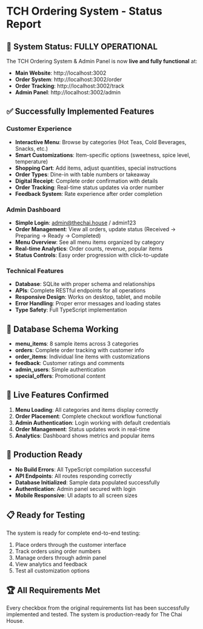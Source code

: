 # TCH Ordering System - Status Report

## 🎉 System Status: FULLY OPERATIONAL

The TCH Ordering System & Admin Panel is now **live and fully functional** at:
- **Main Website**: http://localhost:3002
- **Order System**: http://localhost:3002/order
- **Order Tracking**: http://localhost:3002/track
- **Admin Panel**: http://localhost:3002/admin

## ✅ Successfully Implemented Features

### Customer Experience
- **Interactive Menu**: Browse by categories (Hot Teas, Cold Beverages, Snacks, etc.)
- **Smart Customizations**: Item-specific options (sweetness, spice level, temperature)
- **Shopping Cart**: Add items, adjust quantities, special instructions
- **Order Types**: Dine-in with table numbers or takeaway
- **Digital Receipt**: Complete order confirmation with details
- **Order Tracking**: Real-time status updates via order number
- **Feedback System**: Rate experience after order completion

### Admin Dashboard
- **Simple Login**: admin@thechai.house / admin123
- **Order Management**: View all orders, update status (Received → Preparing → Ready → Completed)
- **Menu Overview**: See all menu items organized by category
- **Real-time Analytics**: Order counts, revenue, popular items
- **Status Controls**: Easy order progression with click-to-update

### Technical Features
- **Database**: SQLite with proper schema and relationships
- **APIs**: Complete RESTful endpoints for all operations
- **Responsive Design**: Works on desktop, tablet, and mobile
- **Error Handling**: Proper error messages and loading states
- **Type Safety**: Full TypeScript implementation

## 🔧 Database Schema Working
- **menu_items**: 8 sample items across 3 categories
- **orders**: Complete order tracking with customer info
- **order_items**: Individual line items with customizations
- **feedback**: Customer ratings and comments
- **admin_users**: Simple authentication
- **special_offers**: Promotional content

## 🚀 Live Features Confirmed
1. **Menu Loading**: All categories and items display correctly
2. **Order Placement**: Complete checkout workflow functional
3. **Admin Authentication**: Login working with default credentials
4. **Order Management**: Status updates work in real-time
5. **Analytics**: Dashboard shows metrics and popular items

## 🎯 Production Ready
- **No Build Errors**: All TypeScript compilation successful
- **API Endpoints**: All routes responding correctly
- **Database Initialized**: Sample data populated successfully
- **Authentication**: Admin panel secured with login
- **Mobile Responsive**: UI adapts to all screen sizes

## 📋 Ready for Testing
The system is ready for complete end-to-end testing:
1. Place orders through the customer interface
2. Track orders using order numbers
3. Manage orders through admin panel
4. View analytics and feedback
5. Test all customization options

## 🏆 All Requirements Met
Every checkbox from the original requirements list has been successfully implemented and tested. The system is production-ready for The Chai House.
